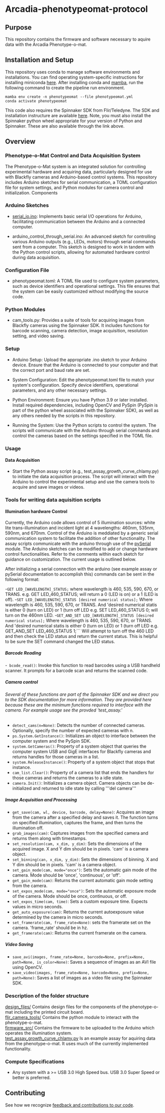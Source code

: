 # Arcadia-phenotypeomat-protocol

## Purpose

This repository contains the firmware and software necessary to aquire data with the Arcadia Phenotype-o-mat.

## Installation and Setup

This repository uses conda to manage software environments and installations. You can find operating system-specific instructions for installing miniconda [here](https://docs.conda.io/projects/miniconda/en/latest/). After installing conda and [mamba](https://mamba.readthedocs.io/en/latest/), run the following command to create the pipeline run environment.

```{bash}
mamba env create -n phenotypeomat --file phenotypeomat.yml
conda activate phenotypeomat
```

This code also requires the Spinnaker SDK from Flir/Teledyne. The SDK and installation instructure are available [here](https://www.flir.com/products/spinnaker-sdk/?vertical=machine+vision&segment=iis).
Note, you must also install the Spinnaker python wheel appropriate for your version of Python and Spinnaker. These are also available through the link above.

## Overview
### Phenotype-o-Mat Control and Data Acquisition System

The Phenotype-o-Mat system is an integrated solution for controlling experimental hardware and acquiring data, particularly designed for use with Blackfly cameras and Arduino-based control systems. This repository includes Arduino sketches for serial communication, a TOML configuration file for system settings, and Python modules for camera control and initialization.
Components
### Arduino Sketches

- [serial_io.ino](./firmware_src/arduino_src/serial_io.ino): Implements basic serial I/O operations for Arduino, facilitating communication between the Arduino and a connected computer.

- arduino_control_through_serial.ino: An advanced sketch for controlling various Arduino outputs (e.g., LEDs, motors) through serial commands sent from a computer. This sketch is designed to work in tandem with the Python control scripts, allowing for automated hardware control during data acquisition.

### Configuration File

-  phenotypeomat.toml: A TOML file used to configure system parameters, such as device identifiers and operational settings. This file ensures that the system can be easily customized without modifying the source code.

### Python Modules

- cam_tools.py: Provides a suite of tools for acquiring images from Blackfly cameras using the Spinnaker SDK. It includes functions for barcode scanning, camera detection, image acquisition, resolution setting, and video saving.

### Setup

- Arduino Setup: Upload the appropriate .ino sketch to your Arduino device. Ensure that the Arduino is connected to your computer and that the correct port and baud rate are set.

- System Configuration: Edit the phenotypeomat.toml file to match your system's configuration. Specify device identifiers, operational parameters, and any other necessary settings.

- Python Environment: Ensure you have Python 3.9 or later installed. Install required dependencies, including OpenCV and PySpin (PySpin is part of the python wheel associated with the Spinnaker SDK), as well as any others needed by the scripts in this repository.

- Running the System: Use the Python scripts to control the system. The scripts will communicate with the Arduino through serial commands and control the cameras based on the settings specified in the TOML file.

### Usage
#### Data Acquisition

- Start the Python assay script (e.g., test_assay_growth_curve_chlamy.py) to initiate the data acquisition process. The script will interact with the Arduino to control the experimental setup and use the camera tools to acquire and save images or videos.

### Tools for writing data aquisition scripts
#### Illumination hardware Control
 Currently, the Arduino code allows control of 5 illumination sources: white lite trans-illumination and incident light at 4 wavelengths: 460nm, 535nm, 590nm, and 670nm. Control of the Arduino is meddiated by a generic serial communication system to facilitate the addition of other functionality. The assay scripts communicate with the arduino through use of the [pySerial](https://pyserial.readthedocs.io/en/latest/shortintro.html) module. The Arduino sketches can be modified to add or change hardware control functionalities. Refer to the comments within each sketch for guidance on customization. The current usage is outlined below.

 After initializing a serial connection with the arduino (see example assay or pySerial documentation to accomplish this) commands can be sent in the following format:

-```GET LED_[WAVELENGTH]_STATUS;``` where wavelength is 460, 535, 590, 670, or TRANS.  e.g. GET LED_460_STATUS; will return a 0 (LED is on) or a 1 (LED is off).
-```SET LED_[WAVELENGTH]_STATUS [desired numerical status];``` Where wavelength is 460, 535, 590, 670, or TRANS. And 'desired numerical statis is either 0 (turn on LED) or 1 (turn off LED  e.g. SET LED_460_STATUS 0; will turn on the 460nm LED.
-```GET_AND_SET LED_[WAVELENGTH]_STATUS [desired numerical status];``` Where wavelength is 460, 535, 590, 670, or TRANS. And 'desired numerical statis is either 0 (turn on LED) or 1 (turn off LED  e.g. GET_AND_SET LED_460_STATUS 1;``` Will attempt to turn off the 460 LED and then check the LED status and return the current status.  This is helpful to be sure the SET command changed the LED status.

##### Barcode Reading

-``` bcode_read()```: Invoke this function to read barcodes using a USB handheld scanner. It prompts for a barcode scan and returns the scanned code.

##### Camera control
###### Several of these functions are part of the Spinnaker SDK and we direct you to the SDK documentation for more information.  They are provided here because these are the minimum functions required to interface with the camera.  For example usage see the provded 'test_assay.'

- ```detect_cams(n=None)```: Detects the number of connected cameras. Optionally, specify the number of expected cameras with n.
- ```ps.System.GetInstance()```: Initializes an object to interface between the computer system and the PySpin SDK.
- ```system.GetCameras()```: Property of a system object that queries the computer system USB and GigE interfaces for Blackfly cameras and returns handles for those cameras in a list.
- ```system.ReleaseInstance()```: Property of a system object that stops that instance.
- ```cam_list.Clear()```: Property of a camera list that ends the handlers for those cameras and returns the cameras to a idle state.
- ```camera.Init()```: Initializes a camera object. Camera objects can be de-initialized and returned to idle state by calling '''del camera'''

##### Image Acquisition and Processing

- ```get_save(cam, wl, device, barcode, delay=None)```: Acquires an image from the camera after a specified delay and saves it. The function turns on specified illumination, captures the frame, and then turns the illumination off.
- ```grab_images(cam)```: Captures images from the specified camera and returns them along with timestamps.
- ```set_resolution(cam, x_dim, y_dim)```: Sets the dimensions of the acquired image. X and Y dim should be in pixels. 'cam' is a camera object.
- ```set_binning(can, x_dim, y_dim)```: Sets the dimensions of binning. X and Y dim should be in pixels. 'cam' is a camera object.
- ```set_gain_mode(cam, mode="once")```: Sets the automatic gain mode of the camera.  Mode should be 'once', 'continuous', or 'off'.
- ```get_gain_mode(cam)```: Returns the current automatic gain mode setting from the camera.
- ```set_expos_mode(cam, mode="once")```: Sets the automatic exposure mode of the camera.  Mode should be once, continuous, or off.
- ```set_expos_time(cam, time)```: Sets a custom exposure time.  Expects values in micro seconds.
- ```get_auto_exposure(cam)```: Returns the current autoexposure value determined by the camera in micro seconds.
- ```set_framerate(cam, frame_rate=None)```: sets the framerate set on the camera. 'frame_rate' should be in hz.
- ```get_framerate(cam)```: Returns the current framerate on the camera.

##### Video Saving

- ```save_avi(images, frame_rate=None, barcode=None, prefix=None, path=None, is_color=None)```: Saves a sequence of images as an AVI file using OpenCV.
- ```save_video(images, frame_rate=None, barcode=None, prefix=None, path=None)```: Saves a list of images as a video file using the Spinnaker SDK.

### Description of the folder structure

[design_files/](design_files/) Contains design files for the components of the phenotype-o-mat including the printed circuit board. \
[flir_camera_tools/](flir_camera_tools/) Contains the python module to interact with the phenotype-o-mat. \
[firmware_src/](firmware_src/) Contains the firmware to be uploaded to the Arduino which operates the illumination system. \
[test_assay_growth_curve_chlamy.py](test_assay_growth_curve_chlamy.py) Is an example assay for aquiring data from the phenotype-o-mat.  It uses much of the currently implemented functionality. 

### Compute Specifications

- Any system with a >=  USB 3.0 High Speed bus.  USB 3.0 Super Speed or better is preferred.

## Contributing

See how we recognize [feedback and contributions to our code](https://github.com/Arcadia-Science/arcadia-software-handbook/blob/main/guides-and-standards/guide-credit-for-contributions.md).


